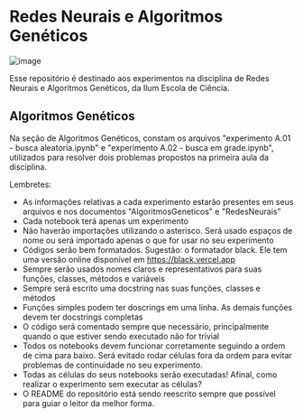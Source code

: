 # Redes Neurais e Algoritmos Genéticos

![image](https://user-images.githubusercontent.com/107067724/226550518-2169e3c7-1c76-476a-8969-1a94715ee799.png)

Esse repositório é destinado aos experimentos na disciplina de Redes Neurais e Algoritmos Genéticos, da Ilum Escola de Ciência.

## Algoritmos Genéticos

Na seção de Algoritmos Genéticos, constam os arquivos "experimento A.01 - busca aleatoria.ipynb" e "experimento A.02 - busca em grade.ipynb", utilizados para resolver dois problemas propostos na primeira aula da disciplina.

Lembretes:

+ As informações relativas a cada experimento estarão presentes em seus arquivos e nos documentos "AlgoritmosGeneticos" e "RedesNeurais"
+ Cada notebook terá apenas um experimento
+ Não haverão importações utilizando o asterisco. Será usado espaços de nome ou será importado apenas o que for usar no seu experimento
+ Códigos serão bem formatados. Sugestão: o formatador black. Ele tem uma versão online disponível em https://black.vercel.app
+ Sempre serão usados nomes claros e representativos para suas funções, classes, métodos e variáveis
+ Sempre será escrito uma docstring nas suas funções, classes e métodos
+ Funções simples podem ter doscrings em uma linha. As demais funções devem ter docstrings completas
+ O código será comentado sempre que necessário, principalmente quando o que estiver sendo executado não for trivial
+ Todos os notebooks devem funcionar corretamente seguindo a ordem de cima para baixo. Será evitado rodar células fora da ordem para evitar problemas de continuidade no seu experimento.
+ Todas as células do seus notebooks serão executadas! Afinal, como realizar o experimento sem executar as células?
+ O README do repositório está sendo reescrito sempre que possível para guiar o leitor da melhor forma.
